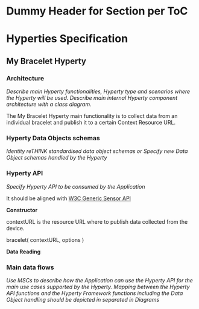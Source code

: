 Dummy Header for Section per ToC
================================

Hyperties Specification
=======================

My Bracelet Hyperty
-------------------

### Architecture

*Describe main Hyperty functionalities, Hyperty type and scenarios where the Hyperty will be used. Describe main internal Hyperty component architecture with a class diagram.*

The My Bracelet Hyperty main functionality is to collect data from an individual bracelet and publish it to a certain Context Resource URL.

### Hyperty Data Objects schemas

*Identity reTHINK standardised data object schemas or Specify new Data Object schemas handled by the Hyperty*

### Hyperty API

*Specify Hyperty API to be consumed by the Application*

It should be aligned with [W3C Generic Sensor API](http://www.w3.org/TR/2015/WD-generic-sensor-20151015/)

**Constructor**

contextURL is the resource URL where to publish data collected from the device.

bracelet( contextURL, options )

**Data Reading**

### Main data flows

*Use MSCs to describe how the Application can use the Hyperty API for the main use cases supported by the Hyperty. Mapping between the Hyperty API functions and the Hyperty Framework functions including the Data Object handling should be depicted in separated in Diagrams*
